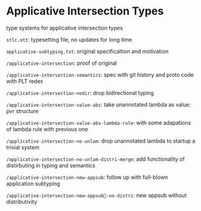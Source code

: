 # Applicative Intersection Types
type systems for applicative intersection types

`stlc.ott`: typesetting file, no updates for long time

`applicative-subtyping.txt`: original specificaltion and motivation

`/applicative-intersection`: proof of original

`/applicative-intersection-semantics`: spec with git history and proto code with PLT redex

`/applicative-intersection-nodir`: drop bidirectional typing

`/applicative-intersection-value-abs`: take unannotated lambda as value: pvr structure

`/applicative-intersection-value-abs-lambda-rule`: with some adapations of lambda rule with previous one

`/applicative-intersection-no-unlam`: drop unannotated lambda to startup a trivial system

`/applicative-intersection-no-unlam-distri-merge`: add functionality of distirbuting in typing and semantics

`/applicative-intersection-new-appsub`: follow up with full-blown application subtyping

`/applicative-intersection-new-appsub-no-distri`: new appsub without distributivity
